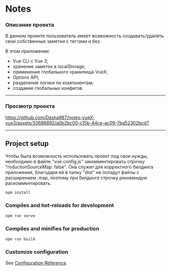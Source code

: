 # Notes

### Описание проекта
В данном проекте пользователь имеет возможность создавать/удалять свои собственные заметки с теггами и без.

В этом приложении:
- Vue CLI с Vue 3;
- хранение заметок в localStorage;
- применение глобального хранилища VueX;
- Options API;
- разделение логики по компонентам;
- создание глобальных конфигов.
***
### Просмотр проекта

https://github.com/Dasha987/notes-vueX-vue3/assets/33686892/a0b2bc00-c15b-44ce-ac09-7ba52302bcd7

***
## Project setup
Чтобы была возможность использовать проект под свои нужды, необходимо в файле "vue.config.js" закомментировать строчку "roductionSourceMap: false". Она служит для корректного билдинга приложения, благодаря ей в папку "dist" не попадут файлы с расширением .map, поэтому при билдинге строчку рекомендую раскомментировать.
```
npm install
```

### Compiles and hot-reloads for development

```
npm run serve
```

### Compiles and minifies for production

```
npm run build
```

### Customize configuration

See [Configuration Reference](https://cli.vuejs.org/config/).
